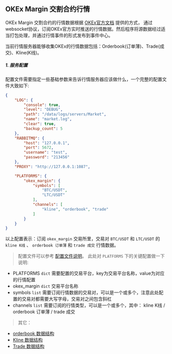 
## OKEx Margin 交割合约行情

OKEx Margin 交割合约的行情数据根据 [OKEx官方文档](https://www.okex.com/docs/zh) 提供的方式，
通过websocket协议，订阅OKEx官方实时推送的行情数据。然后程序将源数据经过适当打包处理，并通过行情事件的形式发布到事件中心。

当前行情服务器能够收集OKEx的行情数据包括：Orderbook(订单薄)、Trade(成交)、Kline(K线)。

##### 1. 服务配置

配置文件需要指定一些基础参数来告诉行情服务器应该做什么，一个完整的配置文件大致如下:

```json
{
    "LOG": {
        "console": true,
        "level": "DEBUG",
        "path": "/data/logs/servers/Market",
        "name": "market.log",
        "clear": true,
        "backup_count": 5
    },
    "RABBITMQ": {
        "host": "127.0.0.1",
        "port": 5672,
        "username": "test",
        "password": "213456"
    },
    "PROXY": "http://127.0.0.1:1087",

    "PLATFORMS": {
        "okex_margin": {
            "symbols": [
                "BTC/USDT",
                "LTC/USDT"
            ],
            "channels": [
                "kline", "orderbook", "trade"
            ]
        }
    }
}
```
以上配置表示：订阅 `okex_margin` 交易所里，交易对 `BTC/USDT` 和 `LTC/USDT` 的 `kline K线` 、 `orderbook 订单薄` 和 `trade 成交` 行情数据。

> 配置文件可以参考 [配置文件说明](https://github.com/TheNextQuant/thenextquant/blob/master/docs/configure/README.md)。
> 此处对 `PLATFORMS` 下的关键配置做一下说明:
- PLATFORMS `dict` 需要配置的交易平台，key为交易平台名称，value为对应的行情配置
- okex_margin `dict` 交易平台名称
- symbols `list` 需要订阅行情数据的交易对，可以是一个或多个，注意此处配置的交易对都需要大写字母，交易对之间包含斜杠
- channels `list` 需要订阅的行情类型，可以是一个或多个，其中： kline K线 / orderbook 订单薄 / trade 成交


> 其它：
- [orderbook 数据结构](https://github.com/TheNextQuant/thenextquant/blob/master/docs/market.md#21-%E8%AE%A2%E5%8D%95%E8%96%84orderbook)
- [Kline 数据结构](https://github.com/TheNextQuant/thenextquant/blob/master/docs/market.md#22-k%E7%BA%BFkline)
- [Trade 数据结构](https://github.com/TheNextQuant/thenextquant/blob/master/docs/market.md#23-%E6%88%90%E4%BA%A4trade)
